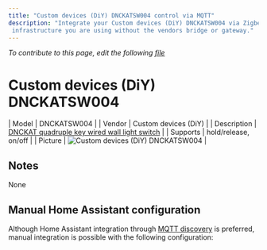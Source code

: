 ```yaml
---
title: "Custom devices (DiY) DNCKATSW004 control via MQTT"
description: "Integrate your Custom devices (DiY) DNCKATSW004 via Zigbee2mqtt with whatever smart home
 infrastructure you are using without the vendors bridge or gateway."
---
```


*To contribute to this page, edit the following
[file](https://github.com/Koenkk/zigbee2mqtt.io/blob/master/docs/devices/DNCKATSW004.md)*

# Custom devices (DiY) DNCKATSW004

| Model | DNCKATSW004  |
| Vendor  | Custom devices (DiY)  |
| Description | [DNCKAT quadruple key wired wall light switch](https://github.com/dzungpv/dnckatsw00x/) |
| Supports | hold/release, on/off |
| Picture | ![Custom devices (DiY) DNCKATSW004](./assets/devices/DNCKATSW004.jpg) |

## Notes

None

## Manual Home Assistant configuration
Although Home Assistant integration through [MQTT discovery](../integration/home_assistant) is preferred,
manual integration is possible with the following configuration:
